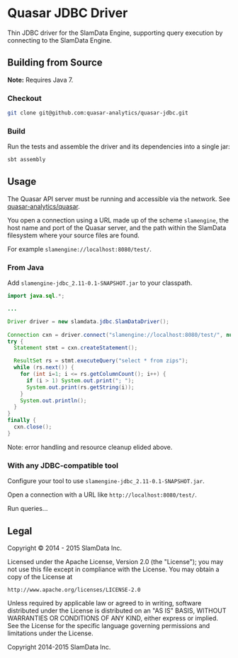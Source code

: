 # Quasar JDBC Driver

Thin JDBC driver for the SlamData Engine, supporting query execution by
connecting to the SlamData Engine.


## Building from Source

**Note:** Requires Java 7.

### Checkout

```bash
git clone git@github.com:quasar-analytics/quasar-jdbc.git
```

### Build

Run the tests and assemble the driver and its dependencies into a single jar:
```bash
sbt assembly
```

## Usage

The Quasar API server must be running and accessible via the network. See
[quasar-analytics/quasar](/quasar-analytics/quasar).

You open a connection using a URL made up of the scheme `slamengine`, the 
host name and port of the Quasar server, and the path within the SlamData 
filesystem where your source files are found.

For example `slamengine://localhost:8080/test/`.

### From Java

Add `slamengine-jdbc_2.11-0.1-SNAPSHOT.jar` to your classpath.

```java
import java.sql.*;

...

Driver driver = new slamdata.jdbc.SlamDataDriver();
      
Connection cxn = driver.connect("slamengine://localhost:8080/test/", null);
try {
  Statement stmt = cxn.createStatement();

  ResultSet rs = stmt.executeQuery("select * from zips");
  while (rs.next()) {
    for (int i=1; i <= rs.getColumnCount(); i++) {
      if (i > 1) System.out.print("; ");
      System.out.print(rs.getString(i));
    }
    System.out.println();
  }
}
finally {
  cxn.close();
}
```

Note: error handling and resource cleanup elided above.

### With any JDBC-compatible tool

Configure your tool to use `slamengine-jdbc_2.11-0.1-SNAPSHOT.jar`.

Open a connection with a URL like `http://localhost:8080/test/`.

Run queries...


## Legal

Copyright &copy; 2014 - 2015 SlamData Inc.

Licensed under the Apache License, Version 2.0 (the "License");
you may not use this file except in compliance with the License.
You may obtain a copy of the License at

    http://www.apache.org/licenses/LICENSE-2.0

Unless required by applicable law or agreed to in writing, software
distributed under the License is distributed on an "AS IS" BASIS,
WITHOUT WARRANTIES OR CONDITIONS OF ANY KIND, either express or implied.
See the License for the specific language governing permissions and
limitations under the License.


Copyright 2014-2015 SlamData Inc.
